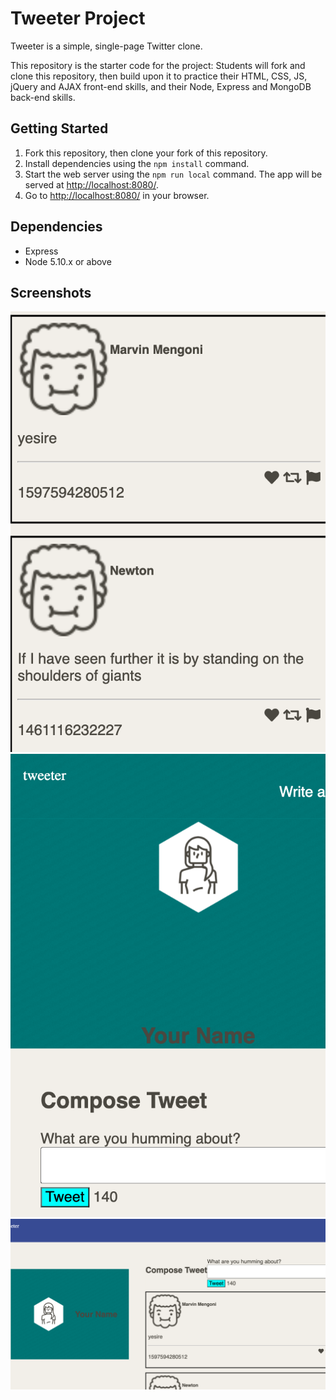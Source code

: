 # Tweeter Project

Tweeter is a simple, single-page Twitter clone.

This repository is the starter code for the project: Students will fork and clone this repository, then build upon it to practice their HTML, CSS, JS, jQuery and AJAX front-end skills, and their Node, Express and MongoDB back-end skills.

## Getting Started

1. Fork this repository, then clone your fork of this repository.
2. Install dependencies using the `npm install` command.
3. Start the web server using the `npm run local` command. The app will be served at <http://localhost:8080/>.
4. Go to <http://localhost:8080/> in your browser.

## Dependencies

- Express
- Node 5.10.x or above

## Screenshots
!["tablet view of tweets"](https://github.com/bparmar95/tweeter/blob/master/docs/Table%20View%20of%20Tweets.png)
!["tablet view of header"](https://github.com/bparmar95/tweeter/blob/master/docs/Tablet%20view%20of%20header.png)
!["View of desktop""](https://github.com/bparmar95/tweeter/blob/master/docs/View%20of%20desktop.png)
